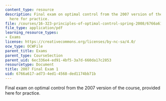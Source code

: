 ```yaml
---
content_type: resource
description: Final exam on optimal control from the 2007 version of the course, provided
  here for practice.
file: /courses/16-323-principles-of-optimal-control-spring-2008/6766a617ad734ed14568ded1174bb71b_2007final.pdf
file_type: application/pdf
learning_resource_types:
- Exams
license: https://creativecommons.org/licenses/by-nc-sa/4.0/
ocw_type: OCWFile
parent_title: Exams
parent_type: CourseSection
parent_uid: 6ec336e4-ed91-4bf5-3a7d-660da17c2853
resourcetype: Document
title: 2007 Final Exam 1
uid: 6766a617-ad73-4ed1-4568-ded1174bb71b
---
```

Final exam on optimal control from the 2007 version of the course, provided here for practice.